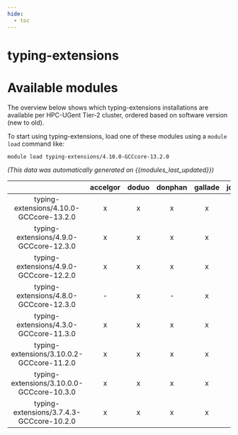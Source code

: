 ```yaml
---
hide:
  - toc
---
```


typing-extensions
=================

# Available modules


The overview below shows which typing-extensions installations are available per HPC-UGent Tier-2 cluster, ordered based on software version (new to old).

To start using typing-extensions, load one of these modules using a `module load` command like:

```shell
module load typing-extensions/4.10.0-GCCcore-13.2.0
```

*(This data was automatically generated on {{modules_last_updated}})*  

| |accelgor|doduo|donphan|gallade|joltik|shinx|skitty|
| :---: | :---: | :---: | :---: | :---: | :---: | :---: | :---: |
|typing-extensions/4.10.0-GCCcore-13.2.0|x|x|x|x|x|x|x|
|typing-extensions/4.9.0-GCCcore-12.3.0|x|x|x|x|x|x|x|
|typing-extensions/4.9.0-GCCcore-12.2.0|x|x|x|x|x|-|-|
|typing-extensions/4.8.0-GCCcore-12.3.0|-|x|-|x|-|-|-|
|typing-extensions/4.3.0-GCCcore-11.3.0|x|x|x|x|x|-|-|
|typing-extensions/3.10.0.2-GCCcore-11.2.0|x|x|x|x|x|-|-|
|typing-extensions/3.10.0.0-GCCcore-10.3.0|x|x|x|x|x|-|-|
|typing-extensions/3.7.4.3-GCCcore-10.2.0|x|x|x|x|x|-|-|
